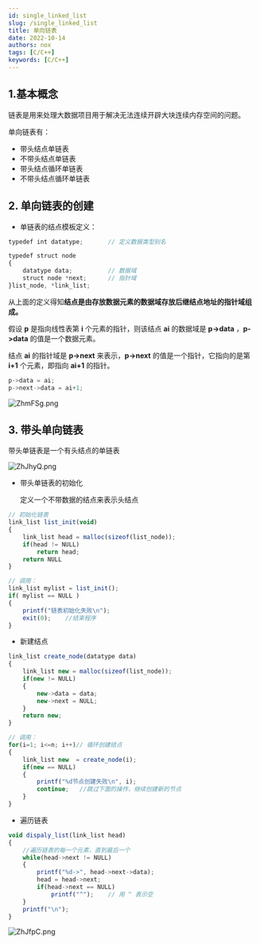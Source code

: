 ```yaml
---
id: single_linked_list
slug: /single_linked_list
title: 单向链表
date: 2022-10-14
authors: nox
tags: [C/C++]
keywords: [C/C++]
---
```


<!-- truncate -->

## 1.基本概念

链表是用来处理大数据项目用于解决无法连续开辟大块连续内存空间的问题。

单向链表有：

+ 带头结点单链表
+ 不带头结点单链表
+ 带头结点循环单链表
+ 不带头结点循环单链表

## 2. 单向链表的创建

+ 单链表的结点模板定义：

```jsx showLineNumbers
typedef int datatype;       // 定义数据类型别名

typedef struct node
{
    datatype data;      	// 数据域
    struct node *next;		// 指针域
}list_node, *link_list;
```

从上面的定义得知**结点是由存放数据元素的数据域存放后继结点地址的指针域组成。**

假设 **p** 是指向线性表第 **i** 个元素的指针，则该结点 **ai** 的数据域是 **p->data** ，**p->data** 的值是一个数据元素。

结点 **ai** 的指针域是 **p->next** 来表示，**p->next** 的值是一个指针，它指向的是第 **i+1** 个元素，即指向 **ai+1** 的指针。

```jsx showLineNumbers
p->data = ai;
p->next->data = ai+1;
```

![ZhmFSg.png](https://www.helloimg.com/images/2022/11/15/ZhmFSg.png)

## 3. 带头单向链表

带头单链表是一个有头结点的单链表

![ZhJhyQ.png](https://www.helloimg.com/images/2022/11/15/ZhJhyQ.png)

+ 带头单链表的初始化

  定义一个不带数据的结点来表示头结点

```jsx showLineNumbers
// 初始化链表
link_list list_init(void)
{
	link_list head = malloc(sizeof(list_node));
	if(head != NULL)
        return head;
	return NULL
}

// 调用：
link_list mylist = list_init();
if( mylist == NULL )
{
    printf("链表初始化失败\n");
	exit(0);	//结束程序
}
```

+ 新建结点

```jsx showLineNumbers
link_list create_node(datatype data)
{
    link_list new = malloc(sizeof(list_node));
    if(new != NULL)
	{
        new->data = data;
        new->next = NULL;
    }
    return new;
}

// 调用：
for(i=1; i<=n; i++)// 循环创建结点
{
	link_list new  = create_node(i);
	if(new == NULL)
    {
		printf("%d节点创建失败\n", i);
		continue;	//跳过下面的操作，继续创建新的节点
	}
}
```

+ 遍历链表

```js
void dispaly_list(link_list head)
{
	//遍历链表的每一个元素，直到最后一个
	while(head->next != NULL)
	{
		printf("%d->", head->next->data);
		head = head->next;
		if(head->next == NULL)
			printf("^");	// 用 ^ 表示空
    }
	printf("\n");
}
```



















![ZhJfpC.png](https://www.helloimg.com/images/2022/11/15/ZhJfpC.png)







